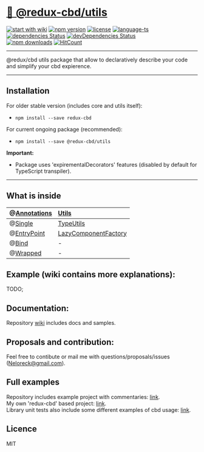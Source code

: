 # <a href='https://www.npmjs.com/package/redux-cbd'> 🗻 @redux-cbd/utils </a>

[![start with wiki](https://img.shields.io/badge/docs-wiki-blue.svg?style=flat)](https://github.com/Neloreck/redux-cbd/wiki)
[![npm version](https://img.shields.io/npm/v/@redux-cbd/utils.svg?style=flat-square)](https://www.npmjs.com/package/@redux-cbd/utils)
[![license](https://img.shields.io/badge/license-MIT-blue.svg?style=flat)](https://github.com/Neloreck/redux-cbd/blob/master/LICENSE)
[![language-ts](https://img.shields.io/badge/language-typescript%3A%2099%25-blue.svg?style=flat)](https://github.com/Neloreck/redux-cbd/search?l=typescript)
<br/>
[![dependencies Status](https://david-dm.org/neloreck/redux-cbd/status.svg)](https://david-dm.org/neloreck/redux-cbd)
[![devDependencies Status](https://david-dm.org/neloreck/redux-cbd/dev-status.svg)](https://david-dm.org/neloreck/redux-cbd?type=dev)
<br/>
[![npm downloads](https://img.shields.io/npm/dt/@redux-cbd/utils.svg?style=flat-square)](https://www.npmjs.com/package/@redux-cbd/utils)
[![HitCount](http://hits.dwyl.com/neloreck/@redux-cbd/utils.svg)](http://hits.dwyl.com/neloreck/@redux-cbd/utils)

<hr/>

@redux/cbd utils package that allow to declaratively describe your code and simplify your cbd expierence.

<hr/>

## Installation

For older stable version (includes core and utils itself):
- `npm install --save redux-cbd`

For current ongoing package (recommended):
- `npm install --save @redux-cbd/utils`


<b>Important:</b>
- Package uses 'expirementalDecorators' features (disabled by default for TypeScript transpiler).

<hr/>

## What is inside

| @[Annotations](https://github.com/Neloreck/redux-cbd/wiki/Annotations)| [Utils](https://github.com/Neloreck/redux-cbd/wiki/Utils)|
| :------------- | :------------- |
| @[Single](https://github.com/Neloreck/redux-cbd/wiki/@Single) | [TypeUtils](https://github.com/Neloreck/redux-cbd/wiki/TypeUtils) |
| @[EntryPoint](https://github.com/Neloreck/redux-cbd/wiki/@EntryPoint) | [LazyComponentFactory](https://github.com/Neloreck/redux-cbd/wiki/IReducerConfig) |
| @[Bind](https://github.com/Neloreck/redux-cbd/wiki/@Bind) | - |
| @[Wrapped](https://github.com/Neloreck/redux-cbd/wiki/@Wrapped)  | - |

## Example (wiki contains more explanations):

TODO;

## Documentation:

Repository [wiki](https://github.com/Neloreck/redux-cbd/wiki) includes docs and samples. <br/>

## Proposals and contribution:

Feel free to contibute or mail me with questions/proposals/issues (Neloreck@gmail.com). <br/>

## Full examples

Repository includes example project with commentaries: <a href='https://github.com/Neloreck/redux-cbd/tree/master/test/examples'>link</a>. <br/>
My own 'redux-cbd' based project: <a href='https://github.com/Neloreck/x-core'>link</a>. <br/>
Library unit tests also include some different examples of cbd usage: <a href='https://github.com/Neloreck/redux-cbd/tree/master/test/unit'> link</a>. <br/>

## Licence

MIT
